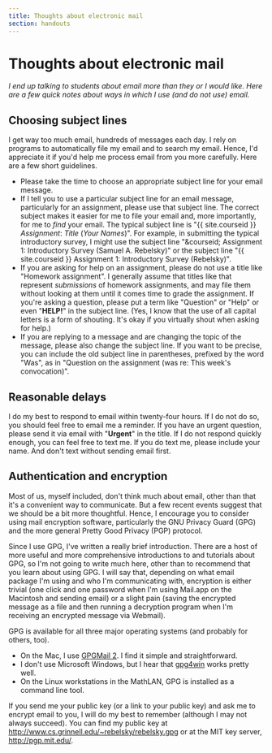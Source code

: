 ```yaml
---
title: Thoughts about electronic mail
section: handouts
---
```

Thoughts about electronic mail
==============================

*I end up talking to students about email more than they or I would like.
Here are a few quick notes about ways in which I use (and do not use) email.*

Choosing subject lines
----------------------

I get way too much email, hundreds of messages each day.  I rely on
programs to automatically file my email and to search my email.  Hence,
I'd appreciate it if you'd help me process email from you more carefully.
Here are a few short guidelines.

* Please take the time to choose an appropriate subject line for your 
  email message.
* If I tell you to use a particular subject line for an email message,
  particularly for an assignment, please use that subject line.
  The correct subject makes it easier for me to file your email
  and, more importantly, for me to *find* your email.
  The typical subject line is "{{ site.courseid }}  *Assignment*: *Title*
  (*Your Names*)".  For example, in submitting the typical
  introductory survey, I might use the subject line "&courseid;
  Assignment 1: Introductory Survey (Samuel A. Rebelsky)" or
  the subject line "{{ site.courseid }} Assignment 1: Introductory Survey
  (Rebelsky)".
* If you are asking for help on an assignment, please do not use a
  title like "Homework assignment".  I generally assume
  that titles like that represent *submissions*
  of homework assignments, and may file them without looking at them
  until it comes time to grade the assignment.  If you're asking a
  question, please put a term like "Question" or
  "Help" or even "**HELP!**" in the subject
  line.  (Yes, I know that the use of all capital letters is a form
  of shouting.  It's okay if you virtually shout when asking for help.)
* If you are replying to a message and are changing the topic of
  the message, please also change the subject line.  If you want to
  be precise, you can include the old subject line in parentheses,
  prefixed by the word "Was", as in "Question on
  the assignment (was re: This week's convocation)".

Reasonable delays
-----------------

I do my best to respond to email within twenty-four hours.  If I do not
do so, you should feel free to email me a reminder.  If you have an urgent
question, please send it via email with "**Urgent**" in the title.  If I
do not respond quickly enough, you can feel free to text me.  If you do 
text me, please include your name.  And don't text without sending email
first.

Authentication and encryption
-----------------------------

Most of us, myself included, don't think much about email, other
than that it's a convenient way to communicate.  But a few recent 
events suggest that we should be a bit more thoughtful.  Hence,
I encourage you to consider using mail encryption software,
particularly the <ulink url="http://www.gnupg.org/">GNU Privacy 
Guard (GPG)</ulink> and the more general Pretty Good Privacy (PGP)
protocol.

Since I use GPG, I've written <ulink
url="http://www.cs.grinnell.edu/~rebelsky/gpg.html">a really brief
introduction</ulink>.  There are a host of more useful and more
comprehensive introductions to and tutorials about GPG, so I'm not
going to write much here, other than to recommend that you learn
about using GPG.  I will say that, depending on what email package
I'm using and who I'm communicating with, encryption is either trivial
(one click and one password when I'm using Mail.app on the Macintosh
and sending email) or a slight pain (saving the encrypted message as
a file and then running a decryption program when I'm receiving an
encrypted message via Webmail).

GPG is available for all three major operating systems (and probably
for others, too).

* On the Mac, I use [GPGMail 2](https://gpgtools.org/).
  I find it simple and straightforward.
* I don't use Microsoft Windows, but I hear that 
  [gpg4win](http://www.gpg4win.org/)
  works pretty well.
* On the Linux workstations in the MathLAN, GPG is installed as
  a command line tool.

If you send me your public key (or a link to your public key) and
ask me to encrypt email to you, I will do my best to remember
(although I may not always succeed).   You can find my public key
at <ulink
url="http://www.cs.grinnell.edu/~rebelsky/rebelsky.gpg">http://www.cs.grinnell.edu/~rebelsky/rebelsky.gpg</ulink>
or at the MIT key server, <ulink
url="http://pgp.mit.edu/">http://pgp.mit.edu/</ulink>.

